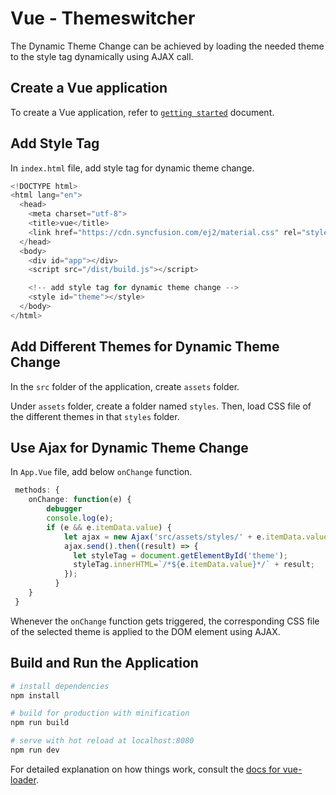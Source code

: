 # Vue - Themeswitcher

 The Dynamic Theme Change can be achieved by loading the needed theme to the style tag dynamically using AJAX call. 

## Create a Vue application

To create a Vue application, refer to [`getting started`](https://ej2.syncfusion.com/vue/documentation/drop-down-list/getting-started/) document.

## Add Style Tag

In `index.html` file, add style tag for dynamic theme change. 

```typescript
<!DOCTYPE html>
<html lang="en">
  <head>
    <meta charset="utf-8">
    <title>vue</title>
    <link href="https://cdn.syncfusion.com/ej2/material.css" rel="stylesheet">
  </head>
  <body>
    <div id="app"></div>
    <script src="/dist/build.js"></script>

    <!-- add style tag for dynamic theme change -->
    <style id="theme"></style>
  </body>
</html>

```
## Add Different Themes for Dynamic Theme Change

In the `src` folder of the application, create `assets` folder. 

Under `assets` folder, create a folder named `styles`. Then, load CSS file of the different themes in that `styles` folder. 

## Use Ajax for Dynamic Theme Change

In `App.Vue` file, add below `onChange` function.

```typescript
 methods: {
    onChange: function(e) {
        debugger
        console.log(e);
        if (e && e.itemData.value) {
            let ajax = new Ajax('src/assets/styles/' + e.itemData.value + '.css', 'GET', true);
            ajax.send().then((result) => {
              let styleTag = document.getElementById('theme');
              styleTag.innerHTML=`/*${e.itemData.value}*/` + result;
            });
          }
    }
 }

 ```

 Whenever the `onChange` function gets triggered, the corresponding CSS file of the selected theme is applied to the DOM element using AJAX.

## Build and Run the Application

``` bash
# install dependencies
npm install

# build for production with minification
npm run build

# serve with hot reload at localhost:8080
npm run dev

```

For detailed explanation on how things work, consult the [docs for vue-loader](http://vuejs.github.io/vue-loader).
